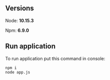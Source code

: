 ## Versions
Node: **10.15.3**

Npm: **6.9.0**

## Run application
To run application put this command in console:
```
npm i
node app.js
```